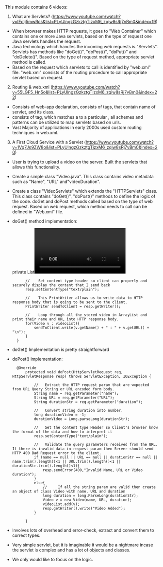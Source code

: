This module contains 6 videos:

1. What are Servlets? (https://www.youtube.com/watch?v=IEdij5mwRcs&list=PLyUlngzGzkztgTizxM6_zqiw8sRj7vBm0&index=19)

- When browser makes HTTP requests, it goes to "Web Container" which contains one or more Java servlets, based on the type of request one Java servlets handles the request.
- Java technology which handles the incoming web requests is "Servlets". Servlets has methods like "doGet()", "doPost()", "doPut()" and "doDelete()". Based on the type of request method, appropriate servlet method is called.
- Based on the request which servlets to call is identified by "web.xml" file. "web.xml" consists of the routing procedure to call appropriate servlet based on request.

2. Routing & web.xml (https://www.youtube.com/watch?v=55LGF5_Hn5o&list=PLyUlngzGzkztgTizxM6_zqiw8sRj7vBm0&index=22)

- Consists of web-app declaration, consists of <servlet> tags, that contain name of servlet, and its class.
- consists of <servlet-mapping> tag, which matches a <url-pattern> to a particular <servlet-name>, all schemes and patterns can be utilized to map servlets based on urls.
- Vast Majority of applications in early 2000s used custom routing techniques in web.xml.

3. A First Cloud Service with a Servlet (https://www.youtube.com/watch?v=1Vq7Jo9ZW8o&list=PLyUlngzGzkztgTizxM6_zqiw8sRj7vBm0&index=20)
 
- User is trying to upload a video on the server. Built the servlets that allows this functionality.
- Create a simple class "Video.java". This class contains video metadata such as "Name", "URL" and"videoDuration".
- Create a class "VideoServlets" which extends the "HTTPServlets" class. This class contains "doGet()", "doPost()" methods to define the logic of the code. doGet and doPost methods called based on the type of web request. Based on web request, which method needs to call can be defined in "Web.xml" file.

- doGet() method implementation:

     private List<Video> videoList = new ArrayList<Video>();
        @Override
        protected void doGet(HttpServletRequest req, HttpServletResponse resp) throws ServletException, IOException {
            
            //    Set content type header so client can properly and securely display the content that I send back
            resp.setContentType("text/plain");
            
            //    This PrintWriter allows us to write data to HTTP response body that is going to be sent to the client.
            PrintWriter sendToClient = resp.getWriter();
            
            //    Loop through all the stored video in ArrayList and print their name and URL into HTTP response body.
            for(Video v : videoList){
                sendToClient.write(v.getName() + " : " + v.getURL() + "\n");
            }
        }

- doGet() Implementation is pretty straightforward

- doPost() implementation:

        @Override
            protected void doPost(HttpServletRequest req, HttpServletResponse resp) throws ServletException, IOException {

                //   Extract the HTTP request param that are wxpected from URL Query String or URL encoded form body.
                String name = req.getParameter("name");
                String URL = req.getParameter("URL");
                String durationStr = req.getParameter("duration");

                //   Convert string duration into number.
                long durationVideo = -1;
                durationVideo = Long.parseLong(durationStr);

                //   Set the content type Header so Client's browser know the format of the data and how to interpret it
                resp.setContentType("text/plain");

                //   Validate the query parameters received from the URL. If there is invalid data in request param then Server should send HTTP 400 Bad Request error to the client.
                if (name == null || URL == null || durationStr == null || name.trim().length()<1 || URL.trim().length()<1 || durationStr.trim().length()<1){
                    resp.sendError(400,"Invalid Name, URL or Video duration");
                }
                else{
                    //     If all the string param are valid then create an object of class Video with name, URL and duration
                    long duration = long.ParseLong(durationStr);
                    Video v = new Video(name, URL, duration);
                    videoList.add(v);
                    resp.getWriter().write("Video Added");
                }

            }
            
- Involves lots of overhead and error-check, extract and convert them to correct types.
- Very simple servlet, but it is imaginable it would be a nightmare incase the servlet is complex and has a lot of objects and classes.
- We only would like to focus on the logic.

